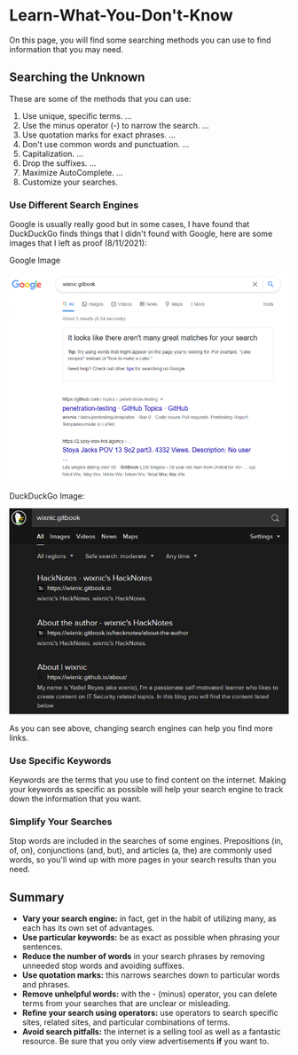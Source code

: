 # Learn-What-You-Don't-Know

On this page, you will find some searching methods you can use to find information that you may need.

## Searching the Unknown

These are some of the methods that you can use:

1. Use unique, specific terms. ...
2. Use the minus operator \(-\) to narrow the search. ...
3. Use quotation marks for exact phrases. ...
4. Don't use common words and punctuation. ...
5. Capitalization. ...
6. Drop the suffixes. ...
7. Maximize AutoComplete. ...
8. Customize your searches.

### Use Different Search Engines

Google is usually really good but in some cases, I have found that DuckDuckGo finds things that I didn't found with Google, here are some images that I left as proof \(8/11/2021\):

Google Image

![](../.gitbook/assets/image%20%281%29.png)

DuckDuckGo Image:

![](../.gitbook/assets/image%20%282%29.png)

As you can see above, changing search engines can help you find more links.

### Use Specific Keywords

Keywords are the terms that you use to find content on the internet. Making your keywords as specific as possible will help your search engine to track down the information that you want.

### Simplify Your Searches

Stop words are included in the searches of some engines. Prepositions \(in, of, on\), conjunctions \(and, but\), and articles \(a, the\) are commonly used words, so you'll wind up with more pages in your search results than you need.

## Summary

* **Vary your search engine:** in fact, get in the habit of utilizing many, as each has its own set of advantages. 
* **Use particular keywords:** be as exact as possible when phrasing your sentences. 
* **Reduce the number of words** in your search phrases by removing unneeded stop words and avoiding suffixes.
* **Use quotation marks:** this narrows searches down to particular words and phrases.
* **Remove unhelpful words:** with the - \(minus\) operator, you can delete terms from your searches that are unclear or misleading.
* **Refine your search using operators:** use operators to search specific sites, related sites, and particular combinations of terms.
* **Avoid search pitfalls:** the internet is a selling tool as well as a fantastic resource. Be sure that you only view advertisements **if** you want to.



